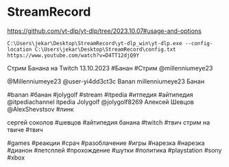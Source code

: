 # StreamRecord

https://github.com/yt-dlp/yt-dlp/tree/2023.10.07#usage-and-options


`C:\Users\jekar\Desktop\StreamRecord\yt-dlp_win\yt-dlp.exe --config-location C:\Users\jekar\Desktop\StreamRecord\config.txt https://www.youtube.com/watch?v=D4TT12djQ9Y`


Стрим Банана на Twitch 13.10.2023 #Банан #Стрим @millenniumeye23


@Millenniumeye23 @user-yi4dd3ct3c Banan millenniumeye23 Банан

#banan #банан #jolygolf #stream #itpedia  #итпедия #айтипедия @itpediachannel itpedia Jolygolf @jolygolf8269 Алексей Шевцов @AlexShevstsov #линк

сергей соколов #шевцов #айтипедия банана #twitch #твич стрим на твиче #твич 

#games #реакции #срач #разоблачение #игры #нарезка #нарезка #дианон #летсплей #прохождение #шутки #политика #playstation #sony #xbox 